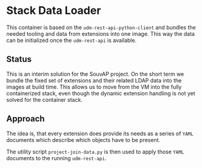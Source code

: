 # Stack Data Loader

This container is based on the `udm-rest-api-python-client` and bundles the
needed tooling and data from extensions into one image. This way the data can be
initialized once the `udm-rest-api` is available.


## Status

This is an interim solution for the SouvAP project. On the short term we bundle
the fixed set of extensions and their related LDAP data into the images at build
time. This allows us to move from the VM into the fully containerized stack,
even though the dynamic extension handling is not yet solved for the container
stack.


## Approach

The idea is, that every extension does provide its needs as a series of `YAML`
documents which describe which objects have to be present.

The utility script `project-join-data.py` is then used to apply those `YAML`
documents to the running `udm-rest-api`.
